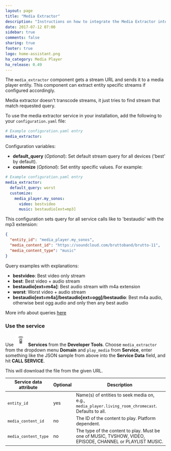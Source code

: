 ```yaml
---
layout: page
title: "Media Extractor"
description: "Instructions on how to integrate the Media Extractor into Home Assistant."
date: 2017-07-12 07:00
sidebar: true
comments: false
sharing: true
footer: true
logo: home-assistant.png
ha_category: Media Player
ha_release: 0.49
---
```



The `media_extractor` component gets a stream URL and sends it to a media player entity. This component can extract entity specific streams if configured accordingly.

<p class='note'>
Media extractor doesn't transcode streams, it just tries to find stream that match requested query.
</p>

To use the media extractor service in your installation, add the following to your `configuration.yaml` file:

```yaml
# Example configuration.yaml entry
media_extractor:
```

Configuration variables:

- **default_query** (*Optional*): Set default stream query for all devices ('best' by default).
- **customize** (*Optional*): Set entity specific values. For example:

```yaml
# Example configuration.yaml entry
media_extractor:
  default_query: worst
  customize:
    media_player.my_sonos:
      video: bestvideo
      music: bestaudio[ext=mp3]
```

This configuration sets query for all service calls like to 'bestaudio' with the mp3 extension:

```json
{
  "entity_id": "media_player.my_sonos",
  "media_content_id": "https://soundcloud.com/bruttoband/brutto-11",
  "media_content_type": "music"
}
```

Query examples with explanations:

 * **bestvideo**: Best video only stream
 * **best**: Best video + audio stream
 * **bestaudio[ext=m4a]**: Best audio stream with m4a extension
 * **worst**: Worst video + audio stream
 * **bestaudio[ext=m4a]/bestaudio[ext=ogg]/bestaudio**: Best m4a audio, otherwise best ogg audio and only then any best audio

More info about queries [here](https://github.com/rg3/youtube-dl#format-selection)

### Use the service

Use <img src='/images/screenshots/developer-tool-services-icon.png' alt='service developer tool icon' class="no-shadow" height="38" /> **Services** from the **Developer Tools**. Choose `media_extractor` from the dropdown menu **Domain** and `play_media` from **Service**, enter something like the JSON sample from above into the **Service Data** field, and hit **CALL SERVICE**.

This will download the file from the given URL.

| Service data attribute | Optional | Description |
| ---------------------- | -------- | ----------- |
| `entity_id`            |      yes | Name(s) of entities to seek media on, e.g., `media_player.living_room_chromecast`. Defaults to all.
| `media_content_id`     |       no | The ID of the content to play. Platform dependent.
| `media_content_type`   |       no | The type of the content to play. Must be one of MUSIC, TVSHOW, VIDEO, EPISODE, CHANNEL or PLAYLIST MUSIC.
